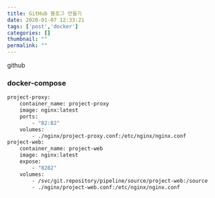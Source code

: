```yaml
---
title: GitHub 블로그 만들기
date: 2020-01-07 12:33:21
tags: ['post','docker']
categories: []
thumbnail: ""
permalink: ""
---
```


<!-- excerpt -->
github
<!-- more -->
### docker-compose
``` bash
project-proxy:
    container_name: project-proxy
    image: nginx:latest
    ports:
        - "82:82"
    volumes:
        - ./nginx/project-proxy.conf:/etc/nginx/nginx.conf     
project-web:
    container_name: project-web
    image: nginx:latest
    expose:
        - "8282"
    volumes:
        - /svc/git.repository/pipeline/source/project-web:/source
        - ./nginx/project-web.conf:/etc/nginx/nginx.conf
```
<!-- toc -->